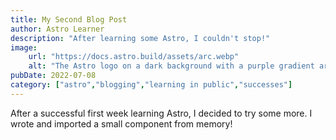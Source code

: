 ```yaml
---
title: My Second Blog Post
author: Astro Learner
description: "After learning some Astro, I couldn't stop!"
image:
    url: "https://docs.astro.build/assets/arc.webp"
    alt: "The Astro logo on a dark background with a purple gradient arc."
pubDate: 2022-07-08
category: ["astro","blogging","learning in public","successes"]
---
```

After a successful first week learning Astro, I decided to try some more. I wrote and imported a small component from memory!